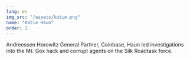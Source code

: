 ```yaml
---
lang: en
img_src: "/assets/katie.png"
name: "Katie Haun"
order: 2
---
```


Andreessen Horowitz General Partner, Coinbase, Haun led investigations into the Mt. Gox​ hack and corrupt agents on the Silk Road​ task force.

